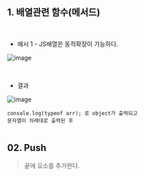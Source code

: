 ## 1. 배열관련 함수(메서드) <br>

<br>

* 예시 1 - JS배열은 동적확장이 가능하다. <br>

![image](https://github.com/jiyoung79/StudyFiles/assets/155033243/a6c68601-a872-43eb-bf7a-b0c79d76a687)

<br>

* 결과

![image](https://github.com/jiyoung79/StudyFiles/assets/155033243/d55fb51c-e7c5-4f93-948e-a0bc843397f0)

```
console.log(typeof arr); 로 object가 출력되고
문자열이 차례대로 출력된 후


```


## 02. Push <br>

> 끝에 요소를 추가한다.

